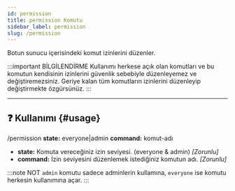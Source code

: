 ```yaml
---
id: permission
title: permission Komutu
sidebar_label: permission
slug: /permission
---
```

Botun sunucu içerisindeki komut izinlerini düzenler.

:::important BİLGİLENDİRME 
Kullanımı herkese açık olan komutları ve bu komutun kendisinin izinlerini güvenlik sebebiyle düzenleyemez ve değiştiremezsiniz.
Geriye kalan tüm komutların izinlerini düzenleyip değiştirmekte özgürsünüz.
:::

---

## ❓ Kullanımı {#usage}

/permission **state:** everyone|admin **command:** komut-adı

- **state:** Komuta vereceğiniz izin seviyesi. (everyone & admin) *[Zorunlu]*
- **command:** İzin seviyesini düzenlemek istediğiniz komutun adı. *[Zorunlu]*

:::note NOT
`admin` komutu sadece adminlerin kullamına, `everyone` ise komutu herkesin kullanımına açar.
:::
